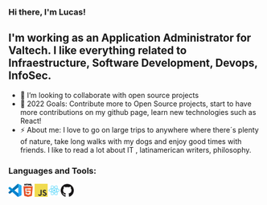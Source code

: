 ### Hi there, I'm Lucas!
## I'm working as an Application Administrator for Valtech. I like everything related to Infraestructure, Software Development, Devops, InfoSec.
- 👯 I’m looking to collaborate with open source projects
- 🥅 2022 Goals: Contribute more to Open Source projects, start to have more contributions on my github page, learn new technologies such as React!
- ⚡ About me: I love to go on large trips to anywhere where there´s plenty of nature, take long walks with my dogs and enjoy good times with friends. I like to read a lot about IT , latinamerican writers, philosophy.

### Languages and Tools:

<img align="left" alt="Visual Studio Code" width="26px" src="https://raw.githubusercontent.com/github/explore/80688e429a7d4ef2fca1e82350fe8e3517d3494d/topics/visual-studio-code/visual-studio-code.png" />
<img align="left" alt="HTML5" width="26px" src="https://raw.githubusercontent.com/github/explore/80688e429a7d4ef2fca1e82350fe8e3517d3494d/topics/html/html.png" />
<img align="left" alt="JavaScript" width="26px" src="https://raw.githubusercontent.com/github/explore/80688e429a7d4ef2fca1e82350fe8e3517d3494d/topics/javascript/javascript.png" />
<img align="left" alt="React" width="26px" src="https://raw.githubusercontent.com/github/explore/80688e429a7d4ef2fca1e82350fe8e3517d3494d/topics/react/react.png" />
<img align="left" alt="GitHub" width="26px" src="https://raw.githubusercontent.com/github/explore/78df643247d429f6cc873026c0622819ad797942/topics/github/github.png" />
<br />
<br />

[linkedin]: linkedin.com/in/lucas-criscuolo-54181520a

